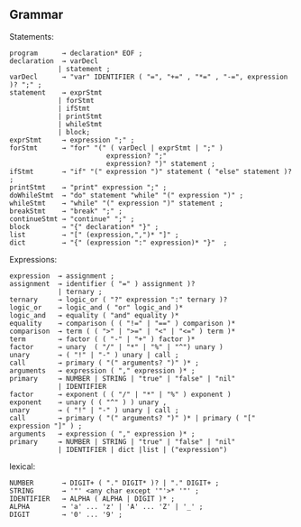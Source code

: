 ## Grammar
Statements:
  
    program      → declaration* EOF ;
    declaration  → varDecl
                | statement ;
    varDecl      → "var" IDENTIFIER ( "=", "+=" , "*=" , "-=", expression )? ";" ;
    statement    → exprStmt
                | forStmt
                | ifStmt
                | printStmt
                | whileStmt
                | block;
    exprStmt     → expression ";" ;
    forStmt      → "for" "(" ( varDecl | exprStmt | ";" )
                            expression? ";"
                            expression? ")" statement ;
    ifStmt       → "if" "(" expression ")" statement ( "else" statement )? ;
    printStmt    → "print" expression ";" ;
    doWhileStmt  → "do" statement "while" "(" expression ")" ;
    whileStmt    → "while" "(" expression ")" statement ;
    breakStmt    → "break" ";" ;
    continueStmt → "continue" ";" ;
    block        → "{" declaration* "}" ;
    list         → "[" (expression,",")* "]" ;
    dict         → "{" (expression ":" expression)* "}"  ;

Expressions:


    expression  → assignment ;
    assignment  → identifier ( "=" ) assignment )?
                | ternary ;
    ternary     → logic_or ( "?" expression ":" ternary )?
    logic_or    → logic_and ( "or" logic_and )*
    logic_and   → equality ( "and" equality )*
    equality    → comparison ( ( "!=" | "==" ) comparison )*
    comparison  → term ( ( ">" | ">=" | "<" | "<=" ) term )*
    term        → factor ( ( "-" | "+" ) factor )*
    factor      → unary  ( "/" | "*" | "%" | "^") unary )
    unary       → ( "!" | "-" ) unary | call ;
    call        → primary ( "(" arguments? ")" )* ;
    arguments   → expression ( "," expression )* ;
    primary     → NUMBER | STRING | "true" | "false" | "nil"
                | IDENTIFIER
    factor      → exponent ( ( "/" | "*" | "%" ) exponent )
    exponent    → unary ( ( "^" ) ) unary , 
    unary       → ( "!" | "-" ) unary | call ;
    call        → primary ( "(" arguments? ")" )* | primary ( "[" expression "]" ) ;
    arguments   → expression ( "," expression )* ;
    primary     → NUMBER | STRING | "true" | "false" | "nil"
                | IDENTIFIER | dict |list | ("expression")
   
lexical:


    NUMBER       → DIGIT+ ( "." DIGIT* )? | "." DIGIT+ ;
    STRING       → '"' <any char except '"'>* '"' ;
    IDENTIFIER   → ALPHA ( ALPHA | DIGIT )* ;
    ALPHA        → 'a' ... 'z' | 'A' ... 'Z' | '_' ;
    DIGIT        → '0' ... '9' ;
    